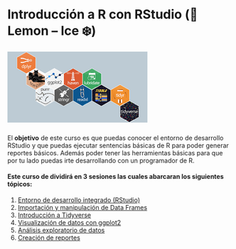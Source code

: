 # Introducción a R con RStudio  (:lemon: Lemon – Ice :snowflake:)
![RLibraries](./assets/RLibraries.png)
### 

El **objetivo** de este curso es que puedas conocer el entorno de desarrollo RStudio y que puedas ejecutar sentencias básicas de R para poder generar reportes básicos. Además poder tener las herramientas básicas para que por tu lado puedas irte desarrollando con un programador de R.

#### Este curso de dividirá en 3 sesiones las cuales abarcaran los siguientes tópicos:

1. [Entorno de desarrollo integrado (RStudio)]()
2. [Importación y manipulación de Data Frames]()
3. [Introducción a Tidyverse]()
4. [Visualización de datos con ggplot2]()
5. [Análisis exploratorio de datos]()
6. [Creación de reportes]()

